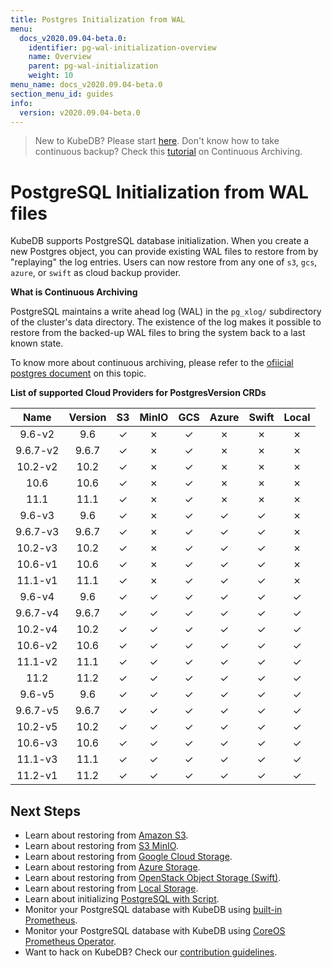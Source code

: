```yaml
---
title: Postgres Initialization from WAL
menu:
  docs_v2020.09.04-beta.0:
    identifier: pg-wal-initialization-overview
    name: Overview
    parent: pg-wal-initialization
    weight: 10
menu_name: docs_v2020.09.04-beta.0
section_menu_id: guides
info:
  version: v2020.09.04-beta.0
---
```


> New to KubeDB? Please start [here](/docs/v2020.09.04-beta.0/concepts/README).
> Don't know how to take continuous backup?  Check this [tutorial](/docs/v2020.09.04-beta.0/guides/postgres/snapshot/wal/continuous_archiving) on Continuous Archiving.

# PostgreSQL Initialization from WAL files

KubeDB supports PostgreSQL database initialization. When you create a new Postgres object, you can provide existing WAL files to restore from by "replaying" the log entries. Users can now restore from any one of `s3`, `gcs`, `azure`, or `swift` as cloud backup provider.

**What is Continuous Archiving**

PostgreSQL maintains a write ahead log (WAL) in the `pg_xlog/` subdirectory of the cluster's data directory.  The existence of the log makes it possible to restore from the backed-up WAL files to bring the system back to a last known state.

To know more about continuous archiving, please refer to the [ofiicial postgres document](https://www.postgresql.org/docs/10/continuous-archiving.html) on this topic.

**List of supported Cloud Providers for PostgresVersion CRDs**

|   Name   | Version |  S3   | MinIO |  GCS  | Azure | Swift | Local |
| :------: | :-----: | :---: | :---: | :---: | :---: | :---: | :---: |
|  9.6-v2  |   9.6   |   ✓   |   ✗   |   ✓   |   ✗   |   ✗   |   ✗   |
| 9.6.7-v2 |  9.6.7  |   ✓   |   ✗   |   ✓   |   ✗   |   ✗   |   ✗   |
| 10.2-v2  |  10.2   |   ✓   |   ✗   |   ✓   |   ✗   |   ✗   |   ✗   |
|   10.6   |  10.6   |   ✓   |   ✗   |   ✓   |   ✗   |   ✗   |   ✗   |
|   11.1   |  11.1   |   ✓   |   ✗   |   ✓   |   ✗   |   ✗   |   ✗   |
|  9.6-v3  |   9.6   |   ✓   |   ✗   |   ✓   |   ✓   |   ✓   |   ✗   |
| 9.6.7-v3 |  9.6.7  |   ✓   |   ✗   |   ✓   |   ✓   |   ✓   |   ✗   |
| 10.2-v3  |  10.2   |   ✓   |   ✗   |   ✓   |   ✓   |   ✓   |   ✗   |
| 10.6-v1  |  10.6   |   ✓   |   ✗   |   ✓   |   ✓   |   ✓   |   ✗   |
| 11.1-v1  |  11.1   |   ✓   |   ✗   |   ✓   |   ✓   |   ✓   |   ✗   |
|  9.6-v4  |   9.6   |   ✓   |   ✓   |   ✓   |   ✓   |   ✓   |   ✓   |
| 9.6.7-v4 |  9.6.7  |   ✓   |   ✓   |   ✓   |   ✓   |   ✓   |   ✓   |
| 10.2-v4  |  10.2   |   ✓   |   ✓   |   ✓   |   ✓   |   ✓   |   ✓   |
| 10.6-v2  |  10.6   |   ✓   |   ✓   |   ✓   |   ✓   |   ✓   |   ✓   |
| 11.1-v2  |  11.1   |   ✓   |   ✓   |   ✓   |   ✓   |   ✓   |   ✓   |
|   11.2   |  11.2   |   ✓   |   ✓   |   ✓   |   ✓   |   ✓   |   ✓   |
|  9.6-v5  |   9.6   |   ✓   |   ✓   |   ✓   |   ✓   |   ✓   |   ✓   |
| 9.6.7-v5 |  9.6.7  |   ✓   |   ✓   |   ✓   |   ✓   |   ✓   |   ✓   |
| 10.2-v5  |  10.2   |   ✓   |   ✓   |   ✓   |   ✓   |   ✓   |   ✓   |
| 10.6-v3  |  10.6   |   ✓   |   ✓   |   ✓   |   ✓   |   ✓   |   ✓   |
| 11.1-v3  |  11.1   |   ✓   |   ✓   |   ✓   |   ✓   |   ✓   |   ✓   |
| 11.2-v1  |  11.2   |   ✓   |   ✓   |   ✓   |   ✓   |   ✓   |   ✓   |

## Next Steps

- Learn about restoring from [Amazon S3](/docs/v2020.09.04-beta.0/guides/postgres/initialization/wal/replay_from_s3).
- Learn about restoring from [S3 MinIO](/docs/v2020.09.04-beta.0/guides/postgres/initialization/wal/replay_from_minio).
- Learn about restoring from [Google Cloud Storage](/docs/v2020.09.04-beta.0/guides/postgres/initialization/wal/replay_from_gcs).
- Learn about restoring from [Azure Storage](/docs/v2020.09.04-beta.0/guides/postgres/initialization/wal/replay_from_azure).
- Learn about restoring from [OpenStack Object Storage (Swift)](/docs/v2020.09.04-beta.0/guides/postgres/initialization/wal/replay_from_swift).
- Learn about restoring from [Local Storage](/docs/v2020.09.04-beta.0/guides/postgres/initialization/wal/replay_from_local).
- Learn about initializing [PostgreSQL with Script](/docs/v2020.09.04-beta.0/guides/postgres/initialization/script_source).
- Monitor your PostgreSQL database with KubeDB using [built-in Prometheus](/docs/v2020.09.04-beta.0/guides/postgres/monitoring/using-builtin-prometheus).
- Monitor your PostgreSQL database with KubeDB using [CoreOS Prometheus Operator](/docs/v2020.09.04-beta.0/guides/postgres/monitoring/using-coreos-prometheus-operator).
- Want to hack on KubeDB? Check our [contribution guidelines](/docs/v2020.09.04-beta.0/CONTRIBUTING).
